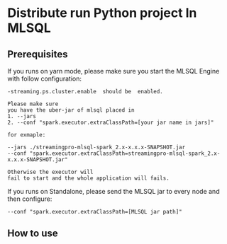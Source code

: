 # Distribute run Python project In MLSQL

## Prerequisites

If you runs on yarn mode, please make sure you start the MLSQL Engine with follow configuration:

```
-streaming.ps.cluster.enable  should be  enabled.

Please make sure
you have the uber-jar of mlsql placed in
1. --jars
2. --conf "spark.executor.extraClassPath=[your jar name in jars]"

for exmaple:

--jars ./streamingpro-mlsql-spark_2.x-x.x.x-SNAPSHOT.jar
--conf "spark.executor.extraClassPath=streamingpro-mlsql-spark_2.x-x.x.x-SNAPSHOT.jar"

Otherwise the executor will
fail to start and the whole application will fails.
```

If you runs on  Standalone, please send the MLSQL jar to every node and then configure:

```
--conf "spark.executor.extraClassPath=[MLSQL jar path]"
```

## How to use

